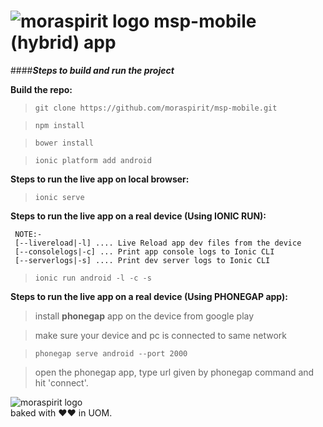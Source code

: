 # ![moraspirit logo](http://moraspirit.com/sites/default/files/moraspirit_logo.png)   **msp-mobile (hybrid) app**

####**_Steps to build and run the project_**

**Build the repo:**

>`git clone https://github.com/moraspirit/msp-mobile.git`

>`npm install` 

>`bower install`

>`ionic platform add android`


**Steps to run the live app on local browser:**

>`ionic serve`


**Steps to run the live app on a real device (Using IONIC RUN):**
```
 NOTE:-
 [--livereload|-l] .... Live Reload app dev files from the device
 [--consolelogs|-c] ... Print app console logs to Ionic CLI
 [--serverlogs|-s] .... Print dev server logs to Ionic CLI
```

>`ionic run android -l -c -s`


**Steps to run the live app on a real device (Using PHONEGAP app):**

>install **phonegap** app on the device from google play 

>make sure your device and pc is connected to same network

>`phonegap serve android --port 2000`

>open the phonegap app, type url given by phonegap command and hit 'connect'.

![moraspirit logo](http://moraspirit.com/sites/default/files/msp_text_logo_300.png)  
baked with ♥♥ in UOM.
